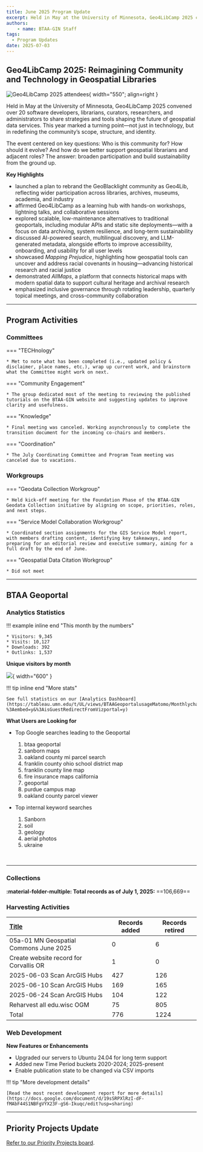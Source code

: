 ```yaml
---
title: June 2025 Program Update
excerpt: Held in May at the University of Minnesota, Geo4LibCamp 2025 convened over 20 software developers, librarians, curators, researchers, and administrators to share strategies and tools shaping the future of geospatial data services. This year marked a turning point—not just in technology, but in redefining the community’s scope, structure, and identity.
authors:
    - name: BTAA-GIN Staff
tags:
  - Program Updates
date: 2025-07-03
---
```


## Geo4LibCamp 2025: Reimagining Community and Technology in Geospatial Libraries

![Geo4LibCamp 2025 attendees](@images/geo4libcamp2025.png){ width="550"; align=right }

Held in May at the University of Minnesota, Geo4LibCamp 2025 convened over 20 software developers, librarians, curators, researchers, and administrators to share strategies and tools shaping the future of geospatial data services. This year marked a turning point—not just in technology, but in redefining the community’s scope, structure, and identity.

 The event centered on key questions: Who is this community for? How should it evolve? And how do we better support geospatial librarians and adjacent roles? The answer: broaden participation and build sustainability from the ground up.

**Key Highlights**<br />
<ul>
<li>launched a plan to rebrand the GeoBlacklight community as Geo4Lib, reflecting wider participation across libraries, archives, museums, academia, and industry</li>
<li>affirmed Geo4LibCamp as a learning hub with hands-on workshops, lightning talks, and collaborative sessions</li>
<li>explored scalable, low-maintenance alternatives to traditional geoportals, including modular APIs and static site deployments—with a focus on data archiving, system resilience, and long-term sustainability</li>
<li>discussed AI-powered search, multilingual discovery, and LLM-generated metadata, alongside efforts to improve accessibility, onboarding, and usability for all user levels</li>
<li>showcased <em>Mapping Prejudice</em>, highlighting how geospatial tools can uncover and address racial covenants in housing—advancing historical research and racial justice</li>
<li>demonstrated <em>AllMaps</em>, a platform that connects historical maps with modern spatial data to support cultural heritage and archival research</li>
<li>emphasized inclusive governance through rotating leadership, quarterly topical meetings, and cross-community collaboration</li></ul>

<hr>

## Program Activities

### Committees

<div class="grid" markdown>


=== "TECHnology"

	* Met to note what has been completed (i.e., updated policy & disclaimer, place names, etc.), wrap up current work, and brainstorm what the Committee might work on next.

=== "Community Engagement"

	* The group dedicated most of the meeting to reviewing the published tutorials on the BTAA-GIN website and suggesting updates to improve clarity and usefulness.

=== "Knowledge"

	* Final meeting was canceled. Working asynchronously to complete the transition document for the incoming co-chairs and members.

=== "Coordination"

	* The July Coordinating Committee and Program Team meeting was canceled due to vacations.

</div>

### Workgroups

<div class="grid" markdown>


=== "Geodata Collection Workgroup"

	* Held kick-off meeting for the Foundation Phase of the BTAA-GIN Geodata Collection initiative by aligning on scope, priorities, roles, and next steps.

=== "Service Model Collaboration Workgroup"

	* Coordinated section assignments for the GIS Service Model report, with members drafting content, identifying key takeaways, and preparing for an editorial review and executive summary, aiming for a full draft by the end of June.

=== "Geospatial Data Citation Workgroup"

	* Did not meet
	
</div>
<hr>


## BTAA Geoportal 

### Analytics Statistics

!!! example inline end "This month by the numbers"

	* Visitors: 9,345
	* Visits: 10,127
	* Downloads: 392
	* Outlinks: 1,537


<!-- COMMENTED OUT UNTIL WE HAVE FINAL MATOMO NUMBERS
	* Visitors: 9,345
	* Visits: 10,127
	* Downloads: 392
	* Visits with download: 0%
	* Outlinks: 1,537
	* Visits with outlink: 0%
	* Num. searches: 0
	* Pageviews: 241,418
-->

**Unique visitors by month**

![](@images/2025-06-monthly-users.png){ width="600" }


!!! tip inline end "More stats"

    See full statistics on our [Analytics Dashboard](https://tableau.umn.edu/t/UL/views/BTAAGeoportalusageMatomo/Monthlycharts?%3Aembed=y&%3AisGuestRedirectFromVizportal=y)


**What Users are Looking for**

<div class="grid cards" markdown>

-   Top Google searches leading to the Geoportal
	
	1. btaa geoportal
	1. sanborn maps
	1. oakland county mi parcel search
	1. franklin county ohio school district map
	1. franklin county line map
	1. fire insurance maps california
	1. geoportal
	1. purdue campus map
	1. oakland county parcel viewer




-   Top internal keyword searches

	1. Sanborn
	1. soil
	1. geology
	1. aerial photos
	1. ukraine


</div>

<br clear="left"/>

---

### Collections

**:material-folder-multiple: Total records as of July 1, 2025:** ==106,669== 

### Harvesting Activities

| [Title](http://URL) | Records added | Records retired |
| :---- | ----- | ----- |
| 05a-01 MN Geospatial Commons June 2025 | 0 | 6 |
| Create website record for Corvallis OR | 1 | 0 |
| 2025-06-03 Scan ArcGIS Hubs | 427 | 126 |
| 2025-06-10 Scan ArcGIS Hubs | 169 | 165 |
| 2025-06-24 Scan ArcGIS Hubs | 104 | 122 |
| Reharvest all edu.wisc OGM | 75 | 805 |
| Total | 776 | 1224 |


### Web Development

**New Features or Enhancements**

* Upgraded our servers to Ubuntu 24.04 for long term support
* Added new Time Period buckets 2020-2024; 2025-present
* Enable publication state to be changed via CSV imports


!!! tip "More development details"

	[Read the most recent development report for more details](https://docs.google.com/document/d/19sSRPXlRzI-dF-fMAbF44S1NBFgVYX23F-gS6-Ikuqc/edit?usp=sharing)

---

## Priority Projects Update

[Refer to our Priority Projects board](https://github.com/orgs/geobtaa/projects/22/views/6).


